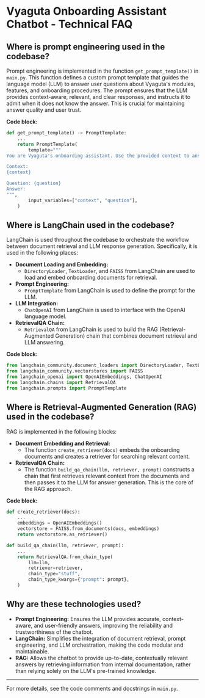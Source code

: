 # Vyaguta Onboarding Assistant Chatbot - Technical FAQ

## Where is prompt engineering used in the codebase?

Prompt engineering is implemented in the function `get_prompt_template()` in `main.py`. This function defines a custom prompt template that guides the language model (LLM) to answer user questions about Vyaguta's modules, features, and onboarding procedures. The prompt ensures that the LLM provides context-aware, relevant, and clear responses, and instructs it to admit when it does not know the answer. This is crucial for maintaining answer quality and user trust.

**Code block:**

```python
def get_prompt_template() -> PromptTemplate:
    ...
    return PromptTemplate(
        template="""
You are Vyaguta's onboarding assistant. Use the provided context to answer user questions about Vyaguta's modules, features, and onboarding procedures. If unsure, say you don't know.

Context:
{context}

Question: {question}
Answer:
""",
        input_variables=["context", "question"],
    )
```

## Where is LangChain used in the codebase?

LangChain is used throughout the codebase to orchestrate the workflow between document retrieval and LLM response generation. Specifically, it is used in the following places:

- **Document Loading and Embedding:**
  - `DirectoryLoader`, `TextLoader`, and `FAISS` from LangChain are used to load and embed onboarding documents for retrieval.
- **Prompt Engineering:**
  - `PromptTemplate` from LangChain is used to define the prompt for the LLM.
- **LLM Integration:**
  - `ChatOpenAI` from LangChain is used to interface with the OpenAI language model.
- **RetrievalQA Chain:**
  - `RetrievalQA` from LangChain is used to build the RAG (Retrieval-Augmented Generation) chain that combines document retrieval and LLM answering.

**Code block:**

```python
from langchain_community.document_loaders import DirectoryLoader, TextLoader
from langchain_community.vectorstores import FAISS
from langchain_openai import OpenAIEmbeddings, ChatOpenAI
from langchain.chains import RetrievalQA
from langchain.prompts import PromptTemplate
```

## Where is Retrieval-Augmented Generation (RAG) used in the codebase?

RAG is implemented in the following blocks:

- **Document Embedding and Retrieval:**
  - The function `create_retriever(docs)` embeds the onboarding documents and creates a retriever for searching relevant content.
- **RetrievalQA Chain:**
  - The function `build_qa_chain(llm, retriever, prompt)` constructs a chain that first retrieves relevant context from the documents and then passes it to the LLM for answer generation. This is the core of the RAG approach.

**Code block:**

```python
def create_retriever(docs):
    ...
    embeddings = OpenAIEmbeddings()
    vectorstore = FAISS.from_documents(docs, embeddings)
    return vectorstore.as_retriever()

def build_qa_chain(llm, retriever, prompt):
    ...
    return RetrievalQA.from_chain_type(
        llm=llm,
        retriever=retriever,
        chain_type="stuff",
        chain_type_kwargs={"prompt": prompt},
    )
```

## Why are these technologies used?

- **Prompt Engineering:** Ensures the LLM provides accurate, context-aware, and user-friendly answers, improving the reliability and trustworthiness of the chatbot.
- **LangChain:** Simplifies the integration of document retrieval, prompt engineering, and LLM orchestration, making the code modular and maintainable.
- **RAG:** Allows the chatbot to provide up-to-date, contextually relevant answers by retrieving information from internal documentation, rather than relying solely on the LLM's pre-trained knowledge.

---

For more details, see the code comments and docstrings in `main.py`.
